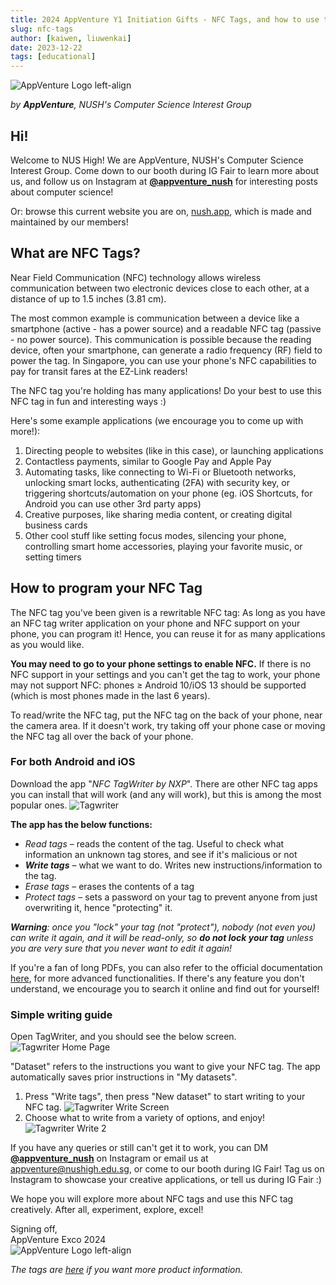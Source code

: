 ```yaml
---
title: 2024 AppVenture Y1 Initiation Gifts - NFC Tags, and how to use them
slug: nfc-tags
author: [kaiwen, liuwenkai]
date: 2023-12-22
tags: [educational]
---
```

![AppVenture Logo left-align](./appventure_logo_100px.svg)

_by **AppVenture**, NUSH's Computer Science Interest Group_

## Hi!

Welcome to NUS High! We are AppVenture, NUSH's Computer Science Interest Group. Come down to our booth during IG Fair to learn more about us, and follow us on Instagram at **[@appventure\_nush](https://www.instagram.com/appventure_nush)** for interesting posts about computer science!

Or: browse this current website you are on, [nush.app](https://nush.app/), which is made and maintained by our members! 

## What are NFC Tags?

Near Field Communication (NFC) technology allows wireless communication between two electronic devices close to each other, at a distance of up to 1.5 inches (3.81 cm).

The most common example is communication between a device like a smartphone (active - has a power source) and a readable NFC tag (passive - no power source). This communication is possible because the reading device, often your smartphone, can generate a radio frequency (RF) field to power the tag. In Singapore, you can use your phone's NFC capabilities to pay for transit fares at the EZ-Link readers!

The NFC tag you're holding has many applications! Do your best to use this NFC tag in fun and interesting ways :)

Here's some example applications (we encourage you to come up with more!):

1. Directing people to websites (like in this case), or launching applications
2. Contactless payments, similar to Google Pay and Apple Pay
3. Automating tasks, like connecting to Wi-Fi or Bluetooth networks, unlocking smart locks, authenticating (2FA) with security key, or triggering shortcuts/automation on your phone (eg. iOS Shortcuts, for Android you can use other 3rd party apps)
4. Creative purposes, like sharing media content, or creating digital business cards
5. Other cool stuff like setting focus modes, silencing your phone, controlling smart home accessories, playing your favorite music, or setting timers

## How to program your NFC Tag

The NFC tag you've been given is a rewritable NFC tag: As long as you have an NFC tag writer application on your phone and NFC support on your phone, you can program it! Hence, you can reuse it for as many applications as you would like.

**You may need to go to your phone settings to enable NFC.** If there is no NFC support in your settings and you can't get the tag to work, your phone may not support NFC: phones &geq; Android 10/iOS 13 should be supported (which is most phones made in the last 6 years).

To read/write the NFC tag, put the NFC tag on the back of your phone, near the camera area. If it doesn't work, try taking off your phone case or moving the NFC tag all over the back of your phone.

### For both Android and iOS

Download the app "_NFC TagWriter by NXP_". There are other NFC tag apps you can install that will work (and any will work), but this is among the most popular ones.
![Tagwriter](./tagwriter.png)

**The app has the below functions:**
- _Read tags_ &ndash; reads the content of the tag. Useful to check what information an unknown tag stores, and see if it's malicious or not
- **_Write tags_** &ndash; what we want to do. Writes new instructions/information to the tag.
- _Erase tags_ &ndash; erases the contents of a tag
- _Protect tags_ &ndash; sets a password on your tag to prevent anyone from just overwriting it, hence "protecting" it. 

_**Warning**: once you "lock" your tag (not "protect"), nobody (not even you) can write it again, and it will be read-only, so **do not lock your tag** unless you are very sure that you never want to edit it again!_

If you're a fan of long PDFs, you can also refer to the official documentation [here](https://inspire.nxp.com/tagwriter/tag-writer-user-manual.pdf), for more advanced functionalities. If there's any feature you don't understand, we encourage you to search it online and find out for yourself!

### Simple writing guide
Open TagWriter, and you should see the below screen.
![Tagwriter Home Page](./tagwriter_home.png)

"Dataset" refers to the instructions you want to give your NFC tag. The app automatically saves prior instructions in "My datasets".

1. Press "Write tags", then press "New dataset" to start writing to your NFC tag.
![Tagwriter Write Screen](./tagwriter_write_1.jpg)
1. Choose what to write from a variety of options, and enjoy!
![Tagwriter Write 2](./tagwriter_write_2.jpg)

If you have any queries or still can't get it to work, you can DM **[@appventure\_nush](https://www.instagram.com/appventure_nush)** on Instagram or email us at [appventure@nushigh.edu.sg](mailto:appventure@nushigh.edu.sg), or come to our booth during IG Fair! Tag us on Instagram to showcase your creative applications, or tell us during IG Fair :)

We hope you will explore more about NFC tags and use this NFC tag creatively. After all, experiment, explore, excel!

Signing off,<br/>
AppVenture Exco 2024<br/>
![AppVenture Logo left-align](./appventure_logo_50px.svg)

*The tags are [here](https://www.amazon.sg/MATCHEASY-Waterproof-Rewritable-Compatible-Rectangular/dp/B0BZHZN7XM/ref=sr_1_3_sspa?adgrpid=98545307246&hvadid=587467106582&hvdev=c&hvlocphy=9062518&hvnetw=g&hvqmt=b&hvrand=11534621183993269782&hvtargid=kwd-299920919263&hydadcr=7631_340284&keywords=nfc%2B215&qid=1700834499&sr=8-3-spons&sp_csd=d2lkZ2V0TmFtZT1zcF9hdGY&th=1) if you want more product information.*
